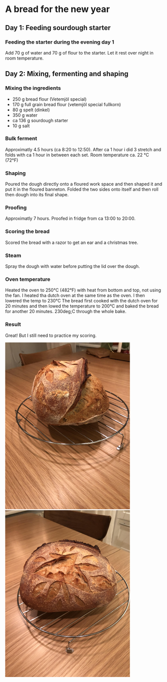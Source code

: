 # A bread for the new year

## Day 1: Feeding sourdough starter
### Feeding the starter during the evening day 1
Add 70 g of water and 70 g of flour to the starter. Let it rest over night in room temperature.

## Day 2: Mixing, fermenting and shaping
### Mixing the ingredients
- 250 g bread flour (Vetemjöl special)
- 170 g full grain bread flour (vetemjöl special fullkorn)
- 80 g spelt (dinkel)
- 350 g water 
- ca 136 g sourdough starter
- 10 g salt

### Bulk ferment
Approximatly 4.5 hours (ca 8:20 to 12:50). After ca 1 hour i did 3 stretch and folds with ca 1 hour in between each set.
Room temperature ca. 22 &deg;C (72&deg;F)

### Shaping
Poured the dough directly onto a floured work space and then shaped it and put it in the floured banneton. Folded the two sides onto itself and then roll then dough into its final shape.

### Proofing
Approximatly 7 hours. Proofed in fridge from ca 13:00 to 20:00.

### Scoring the bread
Scored the bread with a razor to get an ear and a christmas tree.

### Steam
Spray the dough with water before putting the lid over the dough.

### Oven temperature 

Heated the oven to 250&deg;C (482&deg;F) with heat from bottom and top, not using the fan. I heated tha dutch oven at the same time as the oven. I then lowered the temp to 230&deg;C The bread first cooked with the dutch oven for 20 minutes and then lowed the temperature to 200&deg;C and baked the bread for another 20 minutes. 230deg;C through the whole bake.

### Result
Great! But I still need to practice my scoring.

<img src="https://github.com/jemstedt/baking/blob/main/images/bread211230a.jpg" alt="bread211230a" width="400"/>
<img src="https://github.com/jemstedt/baking/blob/main/images/bread211230b.jpg" alt="bread211230b" width="400"/>
